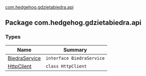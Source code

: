 [com.hedgehog.gdzietabiedra.api](./index.md)

## Package com.hedgehog.gdzietabiedra.api

### Types

| Name | Summary |
|---|---|
| [BiedraService](-biedra-service/index.md) | `interface BiedraService` |
| [HttpClient](-http-client/index.md) | `class HttpClient` |
